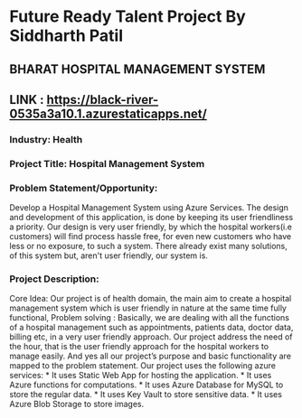 # Future Ready Talent Project By Siddharth Patil

## BHARAT HOSPITAL MANAGEMENT SYSTEM


## LINK : https://black-river-0535a3a10.1.azurestaticapps.net/


### Industry: Health

### Project Title: Hospital Management System

### Problem Statement/Opportunity:
Develop a Hospital Management System using Azure Services. The design and development of this application, is done by keeping its user friendliness a priority. Our design is very user friendly, by which the hospital workers(i.e customers) will find process hassle free, for even new customers who have less or no exposure, to such a system. There already exist many solutions, of this system but, aren't user friendly, our system is.


### Project Description:
Core Idea: Our project is of health domain, the main aim to create a hospital management system which is user friendly in nature at the same time fully functional, Problem solving : Basically, we are dealing with all the functions of a hospital management such as appointments, patients data, doctor data, billing etc, in a very user friendly approach. Our project address the need of the hour, that is the user friendly approach for the hospital workers to manage easily. And yes all our project’s purpose and basic functionality are mapped to the problem statement. 
Our project uses the following azure services: 
     * It uses Static Web App for hosting the application. 
     * It uses Azure functions for computations. 
     * It uses Azure Database for MySQL to store the regular data. 
     * It uses Key Vault to store sensitive data. 
     * It uses Azure Blob Storage to store images.
